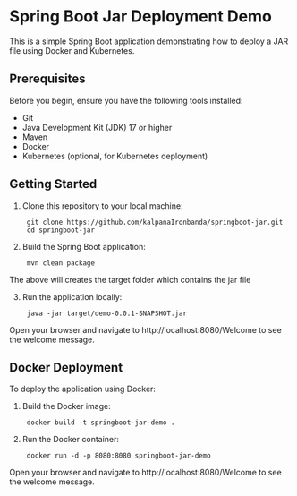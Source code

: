 # Spring Boot Jar Deployment Demo

This is a simple Spring Boot application demonstrating how to deploy a JAR file using Docker and Kubernetes.

Prerequisites
-------------

Before you begin, ensure you have the following tools installed:
- Git
- Java Development Kit (JDK) 17 or higher
- Maven
- Docker
- Kubernetes (optional, for Kubernetes deployment)

Getting Started
---------------

1. Clone this repository to your local machine:

        git clone https://github.com/kalpanaIronbanda/springboot-jar.git
        cd springboot-jar

2. Build the Spring Boot application:

        mvn clean package

The above will creates the target folder which contains the jar file

3. Run the application locally:
   
        java -jar target/demo-0.0.1-SNAPSHOT.jar

Open your browser and navigate to http://localhost:8080/Welcome to see the welcome message.


## Docker Deployment

To deploy the application using Docker:

1. Build the Docker image:
   
        docker build -t springboot-jar-demo .

2. Run the Docker container:
   
        docker run -d -p 8080:8080 springboot-jar-demo
        
Open your browser and navigate to http://localhost:8080/Welcome to see the welcome message.
